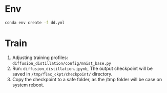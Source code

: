 # Env

```bash
conda env create -f dd.yml
```

# Train

1. Adjusting training profiles: `diffusion_distillation/config/mnist_base.py`
2. Run: `diffusion_distillation.ipynb`, The output checkpoint will be saved in `/tmp/flax_ckpt/checkpoint/` directory.
3. Copy the checkpoint to a safe folder, as the /tmp folder will be case on system reboot. 